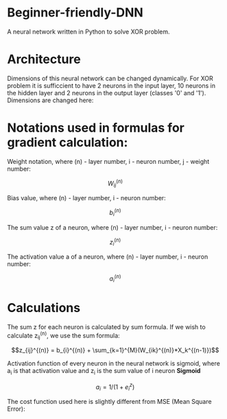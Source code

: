 # Beginner-friendly-DNN
A neural network written in Python to solve XOR problem.

# Architecture
Dimensions of this neural network can be changed dynamically. For XOR problem it is sufficcient to have 2 neurons in the input layer, 10 neurons in the hidden layer and 2 neurons in the output layer (classes '0' and '1'). Dimensions are changed here:

# Notations used in formulas for gradient calculation:

Weight notation, where (n) - layer number, i - neuron number, j - weight number:
```math
W_{ij}^{(n)}
```
Bias value, where (n) - layer number, i - neuron number:
```math
b_{i}^{(n)}
```
The sum value z of a neuron, where (n) - layer number, i - neuron number:
```math
z_{i}^{(n)}
```
The activation value a of a neuron, where (n) - layer number, i - neuron number:
```math
a_{i}^{(n)}
```
# Calculations
The sum z for each neuron is calculated by sum formula.
If we wish to calculate z<sub>ij</sub><sup>(n)</sup>, we use the sum formula:
```math
z_{ij}^{(n)} = b_{i}^{(n)} + \sum_{k=1}^{M}(W_{ik}^{(n)}*X_k^{(n-1)})
```
Activation function of every neuron in the neural network is sigmoid, where a<sub>i</sub> is that activation value and z<sub>i</sub> is the sum value of i neuron
**Sigmoid**
```math
a_i = 1 / (1 + e^z_i)
```

The cost function used here is slightly different from MSE (Mean Square Error):

